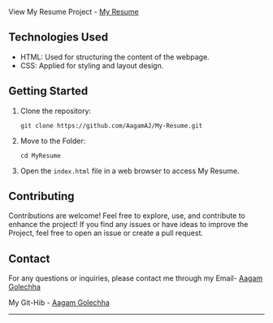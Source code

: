 View My Resume Project - [My Resume](https://aagamaj.github.io/My-Resume/)

## Technologies Used

- HTML: Used for structuring the content of the webpage.
- CSS: Applied for styling and layout design.

## Getting Started

1. Clone the repository:

   ```
   git clone https://github.com/AagamAJ/My-Resume.git
   ```
2. Move to the Folder:

   ```
   cd MyResume
   ```

3. Open the `index.html` file in a web browser to access My Resume.

## Contributing

Contributions are welcome! Feel free to explore, use, and contribute to enhance the project!
If you find any issues or have ideas to improve the Project, feel free to open an issue or create a pull request.

## Contact

For any questions or inquiries, please contact me through my Email- [Aagam Golechha](mailto:aagamaj1212@gmail.com)

My Git-Hib - [Aagam Golechha](https://github.com/AagamAJ)

---
